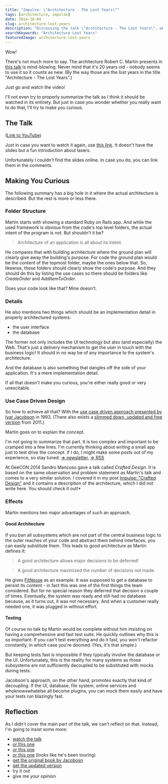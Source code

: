 ```yaml
---
title: "Impulse: \"Architecture - The Lost Years\""
tags: [architecture, impulse]
date: 2014-10-04
slug: architecture-lost-years
description: "Discussing the talk \"Architecture - The Lost Years\", which Robert C. Martin held on several occasions."
searchKeywords: "Architecture Lost Years"
featuredImage: architecture-lost-years
---
```


Wow!

There's not much more to say.
The architecture Robert C.
Martin presents in [this talk](http://www.youtube.com/watch?v=WpkDN78P884 "Robert C. Martin at Ruby Midwest 2011") is mind-blowing.
Never mind that it's 20 years old - nobody seems to use it so it counts as new.
(By the way those are the lost years in the title "Architecture - The Lost Years".)

Just go and watch the video!

I'll not even try to properly summarize the talk as I think it should be watched in its entirety.
But just in case you wonder whether you really want to do that, I'll try to make you curious.

## The Talk

([Link to YouTube](http://www.youtube.com/watch?v=WpkDN78P884 "Robert C. Martin at Ruby Midwest 2011"))

Just in case you want to watch it again, use [this link](http://www.youtube.com/watch?v=asLUTiJJqdE "Robert C. Martin at COHAA").
It doesn't have the slides but a fun introduction about lasers.

Unfortunately I couldn't find the slides online.
In case you do, you can link them in the comments.

## Making You Curious

The following summary has a big hole in it where the actual architecture is described.
But the rest is more or less there.

### Folder Structure

Martin starts with showing a standard Ruby on Rails app.
And while the used framework is obvious from the code's top level folders, the actual intent of the program is not.
But shouldn't it be?

> Architecture of an application is all about its intent.

He compares that with building architecture where the ground plan will clearly give away the building's purpose.
For code the ground plan would be the content of the topmost folder, maybe the ones below that.
So, likewise, these folders should clearly show the code's purpose.
And they should do this by listing the use cases so there should be folders like *CreateOrder* and *AddItemToOrder*.

Does your code look like that?
Mine doesn't.

### Details

He also mentions two things which should be an implementation detail in properly architectured systems:

-   the user interface
-   the database

The former not only includes the UI technology but also (and especially) the Web.
That's just a delivery mechanism to get the user in touch with the business logic!
It should in no way be of any importance to the system's architecture.

And the database is also something that dangles off the side of your application.
It's a mere implementation detail.

If all that doesn't make you curious, you're either really good or very unexcitable.

### Use Case Driven Design

So how to achieve all that?
With the [use case driven approach presented by Ivar Jacobson](https://www.amazon.com/dp/0201544350) in 1993.
(There also exists a [slimmed down, updated and free version](http://www.ivarjacobson.com/download.ashx?id=1282) from 2011.)

Martin goes on to explain the concept.

I'm not going to summarize that part.
It is too complex and important to be cramped into a few lines.
I'm currently thinking about writing a small app just to test drive the concept.
If I do, I might make some posts out of my experience, so stay tuned: [⇒ newsletter](news), [⇒ RSS](/feed.xml)

<admonition type="update">

At GeeCON 2014 Sandro Mancuso gave a talk called *Crafted Design*.
It is based on the same observation and problem statement as Martin's talk and comes to a very similar solution.
I covered it in my post [Impulse: "Crafted Design"](crafted-design) and it contains a description of the architecture, which I did not write here.
You should check it out!*

</admonition>

### Effects

Martin mentions two major advantages of such an approach.

#### Good Architecture

If you ban all subsystems which are not part of the central business logic to the outer reaches of your code and abstract them behind interfaces, you can easily substitute them.
This leads to good architecture as Martin defines it:

> A good architecture allows major decisions to be deferred!

> A good architecture maximized the number of decisions not made.

He gives [FitNesse](http://www.fitnesse.org/) as an example.
It was supposed to get a database to persist its content - in fact this was one of the first things the team considered.
But for no special reason they deferred that decision a couple of times.
Eventually, the system was ready and still had no database because, as it turns out, it was not necessary.
And when a customer really needed one, it was plugged in without effort.

#### Testing

Of course no talk by Martin would be complete without him insisting on having a comprehensive and fast test suite.
He quickly outlines why this is so important: If you can't test everything and do it fast, you won't refactor constantly, in which case you're doomed.
(Yes, it's that simple.)

But keeping tests fast is impossible if they typically involve the database or the UI.
Unfortunately, this is the reality for many systems as those subsystems are not sufficiently decoupled to be substituted with mocks during tests.

Jacobson's approach, on the other hand, promotes exactly that kind of decoupling.
If the UI, database, file system, online services and whoknowswhatelse all become plugins, you can mock them easily and have your tests run blazingly fast.

## Reflection

As I didn't cover the main part of the talk, we can't reflect on that.
Instead, I'm going to insist some more:

-   [watch the talk](https://www.youtube.com/watch?v=WpkDN78P884 "Robert C.
Martin at Ruby Midwest 2011")
-   [or this one](https://www.youtube.com/watch?v=asLUTiJJqdE "Robert C.
Martin at COHAA")
-   [or this one](https://www.youtube.com/watch?v=HhNIttd87xs "Robert C.
Martin at Hakka Labs")
-   [or this one](https://www.youtube.com/watch?v=Nltqi7ODZTM "Robert C.
Martin at NDC 2012") (looks like he's been touring)
-   [get the original book by Jacobosn](https://www.amazon.com/dp/0201544350)
-   [get the updated version](http://www.ivarjacobson.com/download.ashx?id=1282)
-   try it out
-   give me your opinion

